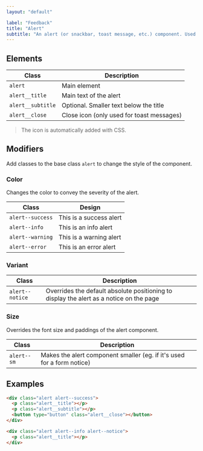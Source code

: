 ```yaml
---
layout: "default"

label: "Feedback"
title: "Alert"
subtitle: "An alert (or snackbar, toast message, etc.) component. Used to display feedback to the user after an action, but also to emphasise an element on a page (for a notice for intance)."
---
```


## Elements

| Class | Description |
| --- | --- |
| `alert` | Main element |
| `alert__title` | Main text of the alert |
| `alert__subtitle` | Optional. Smaller text below the title |
| `alert__close` | Close icon (only used for toast messages) |

> The icon is automatically added with CSS.

## Modifiers

Add classes to the base class `alert` to change the style of the component.

### Color

Changes the color to convey the severity of the alert.

| Class | Design |
| --- | --- |
| `alert--success` | <span style="display: block;" class="alert alert--success alert--notice"><span class="alert__title">This is a success alert</span></span> |
| `alert--info` | <span style="display: block;" class="alert alert--info alert--notice"><span class="alert__title">This is an info alert</span></span> |
| `alert--warning` | <span style="display: block;" class="alert alert--warning alert--notice"><span class="alert__title">This is a warning alert</span></span> |
| `alert--error` | <span style="display: block;" class="alert alert--error alert--notice"><span class="alert__title">This is an error alert</span></span> |

### Variant

| Class | Description |
| --- | --- |
| `alert--notice` | Overrides the default absolute positioning to display the alert as a notice on the page |

### Size

Overrides the font size and paddings of the alert component.

| Class | Description |
| --- | --- |
| `alert--sm` | Makes the alert component smaller (eg. if it's used for a form notice) |

## Examples

```html
<div class="alert alert--success">
  <p class="alert__title"></p>
  <p class="alert__subtitle"></p>
  <button type="button" class="alert__close"></button>
</div>
```

```html
<div class="alert alert--info alert--notice">
  <p class="alert__title"></p>
</div>
```